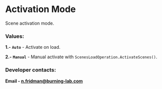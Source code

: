 ﻿# Activation Mode

Scene activation mode.

### Values:
**1.-** **`Auto`** - Activate on load.

**2.-** **`Manual`** - Manual activate with `ScenesLoadOperation.ActivateScenes()`.

### Developer contacts:

**Email - [n.fridman@burning-lab.com](mailto://n.fridman@burning-lab.com)**